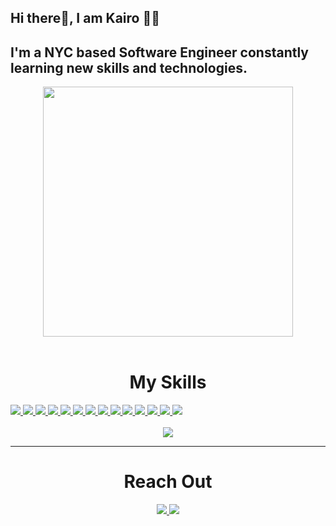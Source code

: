 <h2>Hi there👋, I am Kairo 👨‍💻</h2>

<h2>I'm a NYC based Software Engineer constantly learning new skills and technologies.</h2>

<div align="center">
<img  src="https://live.staticflickr.com/65535/52504529207_33102780fc.jpg" width="400px">
 </div>
<br>


 <div>
      <h1 align="center">My Skills</h1>
      <a href="#"><img src="https://img.shields.io/badge/-HTML5-E34F26?style=flat-square&logo=html5&logoColor=white" />  </a>
      <a href="#"><img src="https://img.shields.io/badge/-CSS3-1572B6?style=flat-square&logo=css3" />  </a>
      <a href="#"><img src="https://img.shields.io/badge/-JavaScript-F7DF1E?style=flat-square&logo=javascript&logoColor=black" />  </a>
      <a href="#"><img src="https://img.shields.io/badge/-React-61DAFB?style=flat-square&logo=React&logoColor=black" />  </a>
      <a href="#"><img src="https://img.shields.io/badge/-NodeJS-339933?style=flat-square&logo=Node.js&logoColor=white" />  </a>
      <a href="#"><img src="https://img.shields.io/badge/-Python3-3776AB?style=flat-square&logo=Python&logoColor=white" />  </a>
      <a href="#"><img src="https://img.shields.io/badge/-Express.js-404D59?style=flat-square&for-the-badge" />  </a>
      <a href="#"><img src="https://img.shields.io/badge/-MongoDB-white?style=flat-square&logo=mongodb" />  </a>
      <a href="#"><img src="https://img.shields.io/badge/-Bootstrap-563D7C?style=flat-square&logo=bootstrap" />  </a>
      <a href="#"><img src="https://img.shields.io/badge/-Git-black?style=flat-square&logo=git" />  </a>
      <a href="#"><img src="https://img.shields.io/badge/-Excel-217346?style=flat-square&logo=Microsoft-Excel&logoColor=white" />  </a>
      <a href="#"><img src="https://img.shields.io/badge/-Trello-0079BF?style=flat-square&logo=Trello&logoColor=white" />  </a>
      <a href="#"><img src="https://img.shields.io/badge/-VS_Code-007ACC?style=flat-square&logo=visual-studio-code" />  </a>
      <a href="#"><img src="https://img.shields.io/badge/-Slack-4A154B?style=flat-square&logo=slack" />  </a>
    </div>
    <br>
  <div align="center">
   <a href="#"><img align="center" src="https://github-readme-stats.vercel.app/api/top-langs/?username=kairoribeiro&layout=compact&theme=react" /></a> 
 </div>
  <hr>
  
  <div align="center">
 <h1>Reach Out</h1>
    <a href="https://kairo-ribeiro-portfolio.netlify.app/"><img src="https://img.shields.io/badge/-Personal_Website-000000?style=flat-square&logo=Coderwall&logoColor=white"/>  </a>
    <a href="https://www.linkedin.com/in/kairo-ribeiro/"><img src="https://img.shields.io/badge/-LinkedIn-0077B5?style=flat-square&logo=LinkedIn&logoColor=white"/>  </a>
 </div>


<!--
**kairoribeiro/kairoribeiro** is a ✨ _special_ ✨ repository because its `README.md` (this file) appears on your GitHub profile.

Here are some ideas to get you started:

- 🔭 I’m currently working on ...
- 🌱 I’m currently learning ...
- 👯 I’m looking to collaborate on ...
- 🤔 I’m looking for help with ...
- 💬 Ask me about ...
- 📫 How to reach me: ...
- 😄 Pronouns: ...
- ⚡ Fun fact: ...
-->
